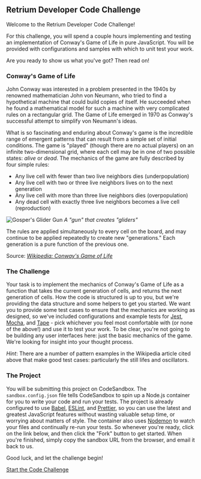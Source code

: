 ## Retrium Developer Code Challenge

Welcome to the Retrium Developer Code Challenge!

For this challenge, you will spend a couple hours implementing and testing an implementation of Conway's Game of Life in pure JavaScript. You will be provided with configurations and samples with which to unit test your work.

Are you ready to show us what you've got? Then read on!

### Conway's Game of Life

John Conway was interested in a problem presented in the 1940s by renowned mathematician John von Neumann, who tried to find a hypothetical machine that could build copies of itself. He succeeded when he found a mathematical model for such a machine with very complicated rules on a rectangular grid. The Game of Life emerged in 1970 as Conway's successful attempt to simplify von Neumann's ideas.

What is so fascinating and enduring about Conway's game is the incredible range of emergent patterns that can result from a simple set of initial conditions. The game is "played" (though there are no actual players) on an infinite two-dimensional grid, where each cell may be in one of two possible states: _alive_ or _dead_. The mechanics of the game are fully described by four simple rules:

- Any live cell with fewer than two live neighbors dies (underpopulation)
- Any live cell with two or three live neighbors lives on to the next generation
- Any live cell with more than three live neighbors dies (overpopulation)
- Any dead cell with exactly three live neighbors becomes a live cell (reproduction)

![Gosper's Glider Gun](https://upload.wikimedia.org/wikipedia/commons/e/e5/Gospers_glider_gun.gif) _A "gun" that creates "gliders"_

The rules are applied simultaneously to every cell on the board, and may continue to be applied repeatedly to create new "generations." Each generation is a pure function of the previous one.

Source: [_Wikipedia: Conway's Game of Life_](https://en.wikipedia.org/wiki/Conway%27s_Game_of_Life)

### The Challenge

Your task is to implement the mechanics of Conway's Game of Life as a function that takes the current generation of cells, and returns the next generation of cells. How the code is structured is up to you, but we're providing the data structure and some helpers to get you started. We want you to provide some test cases to ensure that the mechanics are working as designed, so we've included configurations and example tests for [Jest](https://jestjs.io/), [Mocha](https://mochajs.org/), and [Tape](https://github.com/substack/tape) - pick whichever you feel most comfortable with (or none of the above!) and use it to test your work. To be clear, you're not going to be building any user interfaces here: just the basic mechanics of the game. We're looking for insight into your thought process.

_Hint_: There are a number of pattern examples in the Wikipedia article cited above that make good test cases: particularly the still lifes and oscillators.

### The Project

You will be submitting this project on CodeSandbox. The `sandbox.config.json` file tells CodeSandbox to spin up a Node.js container for you to write your code and run your tests. The project is already configured to use [Babel](https://babeljs.io/), [ESLint](https://eslint.org/), and [Prettier](https://prettier.io/), so you can use the latest and greatest JavaScript features without wasting valuable setup time, or worrying about matters of style. The container also uses [Nodemon](https://nodemon.io/) to watch your files and continually re-run your tests. So whenever you're ready, click on the link below, and then click the "Fork" button to get started. When you're finished, simply copy the sandbox URL from the browser, and email it back to us.

Good luck, and let the challenge begin!

[Start the Code Challenge](https://codesandbox.io/s/github/Retrium/dev-candidate/tree/master/code-challenge)
